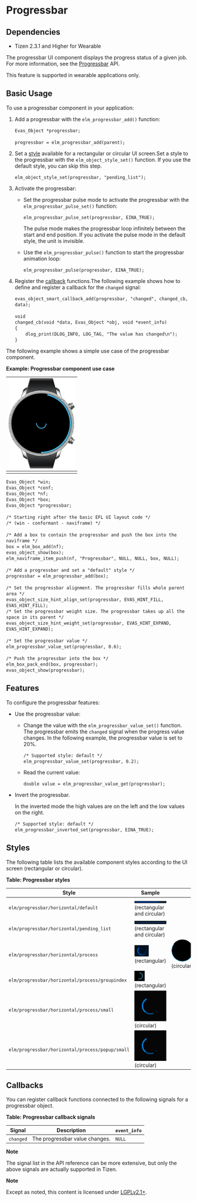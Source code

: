 # Progressbar

## Dependencies

- Tizen 2.3.1 and Higher for Wearable

The progressbar UI component displays the progress status of a given job. For more information, see the [Progressbar](../../../../../org.tizen.native.wearable.apireference/group__Progressbar.html) API.

This feature is supported in wearable applications only.

## Basic Usage

To use a progressbar component in your application:

1. Add a progressbar with the `elm_progressbar_add()` function:

   ```
   Evas_Object *progressbar;

   progressbar = elm_progressbar_add(parent);
   ```

2. Set a [style](#style) available for a rectangular or circular UI screen.Set a style to the progressbar with the `elm_object_style_set()` function. If you use the default style, you can skip this step.

   ```
   elm_object_style_set(progressbar, "pending_list");
   ```

3. Activate the progressbar:

   - Set the progressbar pulse mode to activate the progressbar with the `elm_progressbar_pulse_set()` function:

     ```
     elm_progressbar_pulse_set(progressbar, EINA_TRUE);
     ```

     The pulse mode makes the progressbar loop infinitely between the start and end position. If you activate the pulse mode in the default style, the unit is invisible.

   - Use the `elm_progressbar_pulse()` function to start the progressbar animation loop:

     ```
     elm_progressbar_pulse(progressbar, EINA_TRUE);
     ```

4. Register the [callback](#callback) functions.The following example shows how to define and register a callback for the `changed` signal:

   ```
   evas_object_smart_callback_add(progressbar, "changed", changed_cb, data);

   void
   changed_cb(void *data, Evas_Object *obj, void *event_info)
   {
       dlog_print(DLOG_INFO, LOG_TAG, "The value has changed\n");
   }
   ```

The following example shows a simple use case of the progressbar component.

**Example: Progressbar component use case**

| ![Progressbar](./media/progressbar_wn.png) |
| ---------------------------------------- |
|                                          |

```
Evas_Object *win;
Evas_Object *conf;
Evas_Object *nf;
Evas_Object *box;
Evas_Object *progressbar;

/* Starting right after the basic EFL UI layout code */
/* (win - conformant - naviframe) */

/* Add a box to contain the progressbar and push the box into the naviframe */
box = elm_box_add(nf);
evas_object_show(box);
elm_naviframe_item_push(nf, "Progressbar", NULL, NULL, box, NULL);

/* Add a progressbar and set a "default" style */
progressbar = elm_progressbar_add(box);

/* Set the progressbar alignment. The progressbar fills whole parent area */
evas_object_size_hint_align_set(progressbar, EVAS_HINT_FILL, EVAS_HINT_FILL);
/* Set the progressbar weight size. The progressbar takes up all the space in its parent */
evas_object_size_hint_weight_set(progressbar, EVAS_HINT_EXPAND, EVAS_HINT_EXPAND);

/* Set the progressbar value */
elm_progressbar_value_set(progressbar, 0.6);

/* Push the progressbar into the box */
elm_box_pack_end(box, progressbar);
evas_object_show(progressbar);
```

## Features

To configure the progressbar features:

- Use the progressbar value:

  - Change the value with the `elm_progressbar_value_set()` function. The progressbar emits the `changed` signal when the progress value changes. In the following example, the progressbar value is set to 20%.

    ```
    /* Supported style: default */
    elm_progressbar_value_set(progressbar, 0.2);
    ```

  - Read the current value:

    ```
    double value = elm_progressbar_value_get(progressbar);
    ```

- Invert the progressbar.

  In the inverted mode the high values are on the left and the low values on the right.

  ```
  /* Supported style: default */
  elm_progressbar_inverted_set(progressbar, EINA_TRUE);
  ```

## Styles

The following table lists the available component styles according to the UI screen (rectangular or circular).

**Table: Progressbar styles**

| Style                                    | Sample                                   |                                          |
| ---------------------------------------- | ---------------------------------------- | ---------------------------------------- |
| `elm/progressbar/horizontal/default`     | ![elm/progressbar/horizontal/default](./media/progressbar_default_wn.png)(rectangular and circular) |                                          |
| `elm/progressbar/horizontal/pending_list` | ![elm/progressbar/horizontal/pending](./media/progressbar_pending_wn.png)(rectangular and circular) |                                          |
| `elm/progressbar/horizontal/process`     | ![elm/progressbar/horizontal/process_large](./media/progressbar_process_wn.png)(rectangular) | ![elm/progressbar/horizontal/default](./media/progressbar_process_o_wn.png)(circular) |
| `elm/progressbar/horizontal/process/groupindex` | ![elm/progressbar/horizontal/process_large](./media/progressbar_small_o_wn.png)(rectangular) |                                          |
| `elm/progressbar/horizontal/process/small` | ![elm/progressbar/horizontal/pending](./media/progressbar_process_small_wn.png)(circular) |                                          |
| `elm/progressbar/horizontal/process/popup/small` | ![elm/progressbar/horizontal/pending](./media/progressbar_process_small_wn.png)(circular) |                                          |

## Callbacks

You can register callback functions connected to the following signals for a progressbar object.

**Table: Progressbar callback signals**

| Signal    | Description                    | `event_info` |
| --------- | ------------------------------ | ------------ |
| `changed` | The progressbar value changes. | `NULL`       |

**Note**

The signal list in the API reference can be more extensive, but only the above signals are actually supported in Tizen.

**Note**

Except as noted, this content is licensed under [LGPLv2.1+](http://opensource.org/licenses/LGPL-2.1).